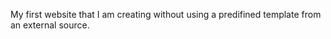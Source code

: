 My first website that I am creating without using a predifined template from an external source.  

